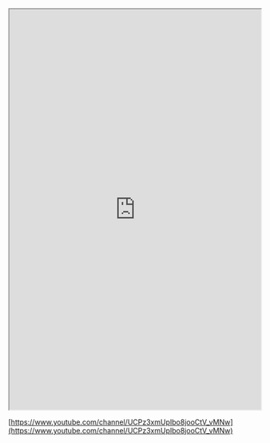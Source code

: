 <iframe 
		height = 800
		width = 100%
		padding = 0 0
		marging = 0 0
		src = "https://metanit.com/kotlin/jetpack/1.1.php"></iframe>

[https://www.youtube.com/channel/UCPz3xmUpIbo8jooCtV_vMNw](https://www.youtube.com/channel/UCPz3xmUpIbo8jooCtV_vMNw)